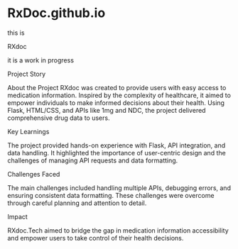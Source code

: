 # RxDoc.github.io

this is 

RXdoc

it is a work in progress


Project Story

About the Project
RXdoc was created to provide users with easy access to medication information. Inspired by the complexity of healthcare, it aimed to empower individuals to make informed decisions about their health. Using Flask, HTML/CSS, and APIs like 1mg and NDC, the project delivered comprehensive drug data to users.

Key Learnings

The project provided hands-on experience with Flask, API integration, and data handling. It highlighted the importance of user-centric design and the challenges of managing API requests and data formatting.

Challenges Faced

The main challenges included handling multiple APIs, debugging errors, and ensuring consistent data formatting. These challenges were overcome through careful planning and attention to detail.

Impact

RXdoc.Tech aimed to bridge the gap in medication information accessibility and empower users to take control of their health decisions.
